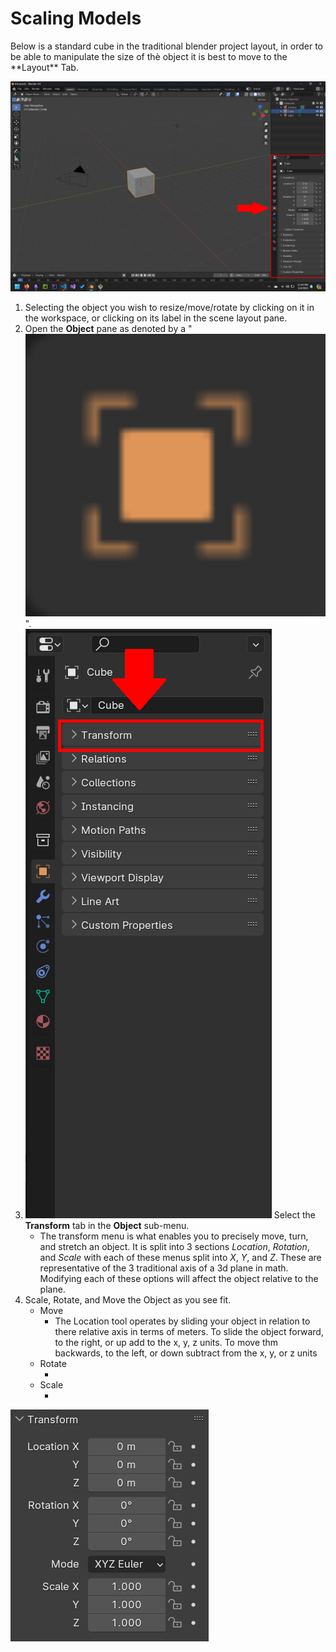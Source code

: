 <link rel="stylesheet" href="style.css">

# Scaling Models
<information>
Below is a standard cube in the traditional blender project layout, in order to be able to manipulate the size of thè object it is best to move to the **Layout** Tab.
</information>

![Image of starter Basic Layout](images/objectPaneHighlighted.png)

1. Selecting the object you wish to resize/move/rotate by clicking on it in the workspace, or clicking on its label in the scene layout pane. 
2. Open the **Object** pane as denoted by a "<img src = "images\objectIcon.png" class="icon">".  
3. ![Object Pane](images/objectPanedCollapsed.png) Select the **Transform** tab in the **Object** sub-menu.
   - <information>The transform menu is what enables you to precisely move, turn, and stretch an object. It is split into 3 sections *Location*, *Rotation*, and *Scale* with each of these menus split into *X*, *Y*, and *Z*. These are representative of the 3 traditional axis of a 3d plane in math. Modifying each of these options will affect the object relative to the plane. </information>
4. Scale, Rotate, and Move the Object as you see fit.
   - Move
     - <div class = "information">The Location tool operates by sliding your object in relation to there relative axis in terms of meters. To slide the object forward, to the right, or up add to the x, y, z units. To move thm backwards, to the left, or down subtract from the x, y, or z units</div>
   - Rotate
     - <div class = "information"></div>
   - Scale
     - <div class = "information"></div>
![Transform Sub-Menu](images/transformMenu.png)